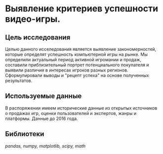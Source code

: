 # Выявление критериев успешности видео-игры.

## Цель исследования
Целью данного исселедования является выявление закономерностей, которые определят успешность компьютерной игры на рынке. Мы определили актуальный период активной игромании и продаж, составили приблизительный портрет потенциального покупателя и выявили различия в интересах игроков разных регионов. Сформулировали выводы и "рецепт успеха" на основе полученных результатов.

## Используемые данные
В распоряжении имеем исторические данные из открытых источников о продажах игр, оценки пользователей и экспертов, жанры и платформы. Данные до 2016 года.

## Библиотеки
*pandas, numpy, matplotlib, scipy, math*

